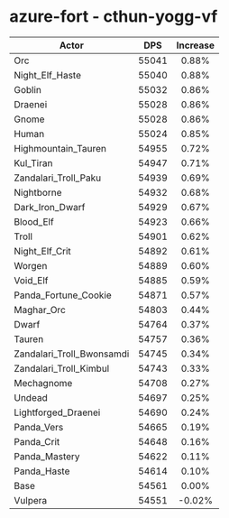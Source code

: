 # azure-fort - cthun-yogg-vf
| Actor | DPS | Increase |
|---|:---:|:---:|
|Orc|55041|0.88%|
|Night_Elf_Haste|55040|0.88%|
|Goblin|55032|0.86%|
|Draenei|55028|0.86%|
|Gnome|55028|0.86%|
|Human|55024|0.85%|
|Highmountain_Tauren|54955|0.72%|
|Kul_Tiran|54947|0.71%|
|Zandalari_Troll_Paku|54939|0.69%|
|Nightborne|54932|0.68%|
|Dark_Iron_Dwarf|54929|0.67%|
|Blood_Elf|54923|0.66%|
|Troll|54901|0.62%|
|Night_Elf_Crit|54892|0.61%|
|Worgen|54889|0.60%|
|Void_Elf|54885|0.59%|
|Panda_Fortune_Cookie|54871|0.57%|
|Maghar_Orc|54803|0.44%|
|Dwarf|54764|0.37%|
|Tauren|54757|0.36%|
|Zandalari_Troll_Bwonsamdi|54745|0.34%|
|Zandalari_Troll_Kimbul|54743|0.33%|
|Mechagnome|54708|0.27%|
|Undead|54697|0.25%|
|Lightforged_Draenei|54690|0.24%|
|Panda_Vers|54665|0.19%|
|Panda_Crit|54648|0.16%|
|Panda_Mastery|54622|0.11%|
|Panda_Haste|54614|0.10%|
|Base|54561|0.00%|
|Vulpera|54551|-0.02%|
